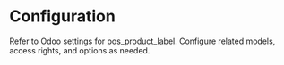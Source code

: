 # Configuration

Refer to Odoo settings for pos_product_label. Configure related models, access rights, and options as needed.

